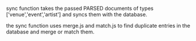 sync function takes the passed PARSED documents of types ['venue','event','artist'] and syncs them with the database.

the sync function uses merge.js and match.js to find duplicate entries in the database and merge or match them.